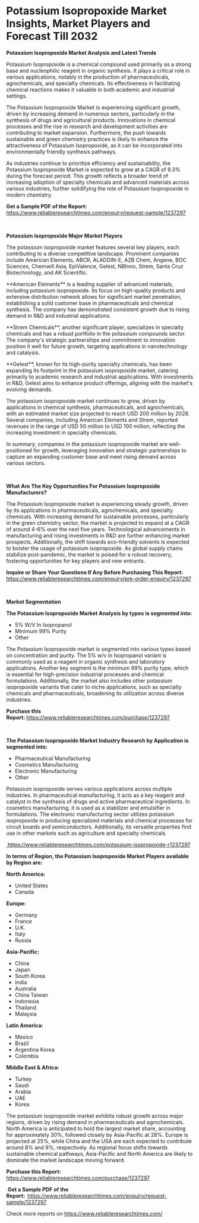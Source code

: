 <p><h1>Potassium Isopropoxide Market Insights, Market Players and Forecast Till 2032</h1></p><p><strong>Potassium Isopropoxide Market Analysis and Latest Trends</strong></p>
<p><p>Potassium Isopropoxide is a chemical compound used primarily as a strong base and nucleophilic reagent in organic synthesis. It plays a critical role in various applications, notably in the production of pharmaceuticals, agrochemicals, and specialty chemicals. Its effectiveness in facilitating chemical reactions makes it valuable in both academic and industrial settings.</p><p>The Potassium Isopropoxide Market is experiencing significant growth, driven by increasing demand in numerous sectors, particularly in the synthesis of drugs and agricultural products. Innovations in chemical processes and the rise in research and development activities are contributing to market expansion. Furthermore, the push towards sustainable and green chemistry practices is likely to enhance the attractiveness of Potassium Isopropoxide, as it can be incorporated into environmentally friendly synthesis pathways.</p><p>As industries continue to prioritize efficiency and sustainability, the Potassium Isopropoxide Market is expected to grow at a CAGR of 9.3% during the forecast period. This growth reflects a broader trend of increasing adoption of specialty chemicals and advanced materials across various industries, further solidifying the role of Potassium Isopropoxide in modern chemistry.</p></p>
<p><strong>Get a Sample PDF of the Report:&nbsp;</strong> <a href="https://www.reliableresearchtimes.com/enquiry/request-sample/1237297?utm_campaign=2095&utm_medium=2&utm_source=Github&utm_content=ia&utm_term=30012025&utm_id=potassium-isopropoxide">https://www.reliableresearchtimes.com/enquiry/request-sample/1237297</a></p>
<p>&nbsp;</p>
<p><strong>Potassium Isopropoxide Major Market Players</strong></p>
<p><p>The potassium isopropoxide market features several key players, each contributing to a diverse competitive landscape. Prominent companies include American Elements, ABCR, ALADDIN-E, A2B Chem, Angene, BOC Sciences, Chemwill Asia, EpiValence, Gelest, NBInno, Strem, Santa Cruz Biotechnology, and AK Scientific. </p><p>**American Elements** is a leading supplier of advanced materials, including potassium isopropoxide. Its focus on high-quality products and extensive distribution network allows for significant market penetration, establishing a solid customer base in pharmaceuticals and chemical synthesis. The company has demonstrated consistent growth due to rising demand in R&D and industrial applications.</p><p>**Strem Chemicals**, another significant player, specializes in specialty chemicals and has a robust portfolio in the potassium compounds sector. The company's strategic partnerships and commitment to innovation position it well for future growth, targeting applications in nanotechnology and catalysis.</p><p>**Gelest**, known for its high-purity specialty chemicals, has been expanding its footprint in the potassium isopropoxide market, catering primarily to academic research and industrial applications. With investments in R&D, Gelest aims to enhance product offerings, aligning with the market's evolving demands.</p><p>The potassium isopropoxide market continues to grow, driven by applications in chemical synthesis, pharmaceuticals, and agrochemicals, with an estimated market size projected to reach USD 200 million by 2028. Several companies, including American Elements and Strem, reported revenues in the range of USD 50 million to USD 100 million, reflecting the increasing investment in specialty chemicals.</p><p>In summary, companies in the potassium isopropoxide market are well-positioned for growth, leveraging innovation and strategic partnerships to capture an expanding customer base and meet rising demand across various sectors.</p></p>
<p>&nbsp;</p>
<p><strong>What Are The Key Opportunities For Potassium Isopropoxide Manufacturers?</strong></p>
<p><p>The Potassium Isopropoxide market is experiencing steady growth, driven by its applications in pharmaceuticals, agrochemicals, and specialty chemicals. With increasing demand for sustainable processes, particularly in the green chemistry sector, the market is projected to expand at a CAGR of around 4-6% over the next five years. Technological advancements in manufacturing and rising investments in R&D are further enhancing market prospects. Additionally, the shift towards eco-friendly solvents is expected to bolster the usage of potassium isopropoxide. As global supply chains stabilize post-pandemic, the market is poised for a robust recovery, fostering opportunities for key players and new entrants.</p></p>
<p><strong>Inquire or Share Your Questions If Any Before Purchasing This Report:</strong> <a href="https://www.reliableresearchtimes.com/enquiry/pre-order-enquiry/1237297?utm_campaign=2095&utm_medium=2&utm_source=Github&utm_content=ia&utm_term=30012025&utm_id=potassium-isopropoxide">https://www.reliableresearchtimes.com/enquiry/pre-order-enquiry/1237297</a></p>
<p>&nbsp;</p>
<p><strong>Market Segmentation</strong></p>
<p><strong>The Potassium Isopropoxide Market Analysis by types is segmented into:</strong></p>
<p><ul><li>5% W/V In Isopropanol</li><li>Minimum 99% Purity</li><li>Other</li></ul></p>
<p><p>The Potassium Isopropoxide market is segmented into various types based on concentration and purity. The 5% w/v in Isopropanol variant is commonly used as a reagent in organic synthesis and laboratory applications. Another key segment is the minimum 99% purity type, which is essential for high-precision industrial processes and chemical formulations. Additionally, the market also includes other potassium isopropoxide variants that cater to niche applications, such as specialty chemicals and pharmaceuticals, broadening its utilization across diverse industries.</p></p>
<p><strong>Purchase this Report:&nbsp;</strong><a href="https://www.reliableresearchtimes.com/purchase/1237297?utm_campaign=2095&utm_medium=2&utm_source=Github&utm_content=ia&utm_term=30012025&utm_id=potassium-isopropoxide">https://www.reliableresearchtimes.com/purchase/1237297</a></p>
<p>&nbsp;</p>
<p><strong>The Potassium Isopropoxide Market Industry Research by Application is segmented into:</strong></p>
<p><ul><li>Pharmaceutical Manufacturing</li><li>Cosmetics Manufacturing</li><li>Electronic Manufacturing</li><li>Other</li></ul></p>
<p><p>Potassium isopropoxide serves various applications across multiple industries. In pharmaceutical manufacturing, it acts as a key reagent and catalyst in the synthesis of drugs and active pharmaceutical ingredients. In cosmetics manufacturing, it is used as a stabilizer and emulsifier in formulations. The electronic manufacturing sector utilizes potassium isopropoxide in producing specialized materials and chemical processes for circuit boards and semiconductors. Additionally, its versatile properties find use in other markets such as agriculture and specialty chemicals.</p></p>
<p><a href="https://www.reliableresearchtimes.com/potassium-isopropoxide-r1237297?utm_campaign=2095&utm_medium=2&utm_source=Github&utm_content=ia&utm_term=30012025&utm_id=potassium-isopropoxide">&nbsp;https://www.reliableresearchtimes.com/potassium-isopropoxide-r1237297</a></p>
<p><strong>In terms of Region, the Potassium Isopropoxide Market Players available by Region are:</strong></p>
<p>
    <p> <strong> North America: </strong>
        <ul>
            <li>United States</li>
            <li>Canada</li>
        </ul>
        </p> 
    <p> <strong> Europe: </strong>
        <ul>
            <li>Germany</li>
            <li>France</li>
            <li>U.K.</li>
            <li>Italy</li>
            <li>Russia</li>
        </ul>
        </p> 
    <p> <strong> Asia-Pacific: </strong>
        <ul>
            <li>China</li>
            <li>Japan</li>
            <li>South Korea</li>
            <li>India</li>
            <li>Australia</li>
            <li>China Taiwan</li>
            <li>Indonesia</li>
            <li>Thailand</li>
            <li>Malaysia</li>
        </ul>
        </p> 
    <p> <strong> Latin America: </strong>
        <ul>
            <li>Mexico</li>
            <li>Brazil</li>
            <li>Argentina Korea</li>
            <li>Colombia</li>
        </ul>
        </p> 
    <p> <strong> Middle East & Africa: </strong>
        <ul>
            <li>Turkey</li>
            <li>Saudi</li>
            <li>Arabia</li>
            <li>UAE</li>
            <li>Korea</li>
        </ul>
    </p>
    </p>
<p><p>The potassium isopropoxide market exhibits robust growth across major regions, driven by rising demand in pharmaceuticals and agrochemicals. North America is anticipated to hold the largest market share, accounting for approximately 30%, followed closely by Asia-Pacific at 28%. Europe is projected at 25%, while China and the USA are each expected to contribute around 8% and 9%, respectively. As regional focus shifts towards sustainable chemical pathways, Asia-Pacific and North America are likely to dominate the market landscape moving forward.</p></p>
<p><strong>Purchase this Report: </strong><a href="https://www.reliableresearchtimes.com/purchase/1237297?utm_campaign=2095&utm_medium=2&utm_source=Github&utm_content=ia&utm_term=30012025&utm_id=potassium-isopropoxide">https://www.reliableresearchtimes.com/purchase/1237297</a></p>
<p>&nbsp;<strong>Get a Sample PDF of the Report:&nbsp;&nbsp;</strong><a href="https://www.reliableresearchtimes.com/enquiry/request-sample/1237297?utm_campaign=2095&utm_medium=2&utm_source=Github&utm_content=ia&utm_term=30012025&utm_id=potassium-isopropoxide">https://www.reliableresearchtimes.com/enquiry/request-sample/1237297</a></p>
<p><strong></strong></p>
<p>Check more reports on <a href="https://www.reliableresearchtimes.com/?utm_campaign=2095&utm_medium=2&utm_source=Github&utm_content=ia&utm_term=30012025&utm_id=potassium-isopropoxide">https://www.reliableresearchtimes.com/</a></p>